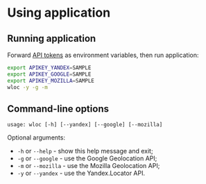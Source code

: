 # Using application

## Running application

Forward [API tokens](api-tokens.md) as environment variables, then run application:

```bash
export APIKEY_YANDEX=SAMPLE
export APIKEY_GOOGLE=SAMPLE
export APIKEY_MOZILLA=SAMPLE
wloc -y -g -m
```

## Command-line options

```
usage: wloc [-h] [--yandex] [--google] [--mozilla]
```

Optional arguments:

  * `-h` or `--help` - show this help message and exit;
  * `-g` or  `--google` - use the Google Geolocation API;
  * `-m` or  `--mozilla` - use the Mozilla Geolocation API;
  * `-y` or `--yandex` - use the Yandex.Locator API.

